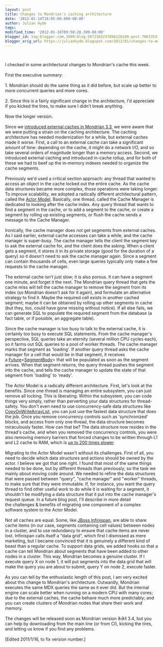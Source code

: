 ```yaml
---
layout: post
title: Changes to Mondrian's caching architecture
date: '2012-01-14T16:05:00.000-08:00'
author: Julian Hyde
tags: 
modified_time: '2012-01-16T09:50:28.309-08:00'
blogger_id: tag:blogger.com,1999:blog-5672165237896126100.post-70633547855380786
blogger_orig_url: https://julianhyde.blogspot.com/2012/01/changes-to-mondrians-caching.html
---
```


<br /><div class="p1">I checked in some architectural changes to Mondrian's cache this week.</div><div class="p1"><br /></div><div class="p1">First the executive summary:</div><div class="p2"><br /></div><div class="p1">1. Mondrian should do the same thing as it did before, but scale up better to more concurrent queries and more cores.</div><div class="p2"><br /></div><div class="p1">2. Since this is a fairly significant change in the architecture, I'd appreciate if you kicked the tires, to make sure I didn't break anything.</div><div class="p2"><br /></div><div class="p1">Now the longer version.</div><div class="p2"><br /></div><div class="p1">Since we <a href="http://julianhyde.blogspot.com/2011/02/scalable-caching-in-mondrian.html" target="_blank">introduced external caches in Mondrian 3.3</a>, we were aware that we were putting a strain on the caching architecture. The caching architecture has needed modernization for a while, but external caches made it worse. First, a call to an external cache can take a significant amount of time: depending on the cache, it might do a network I/O, and so take several orders of magnitude longer than a memory access. Second, we introduced external caching and introduced in-cache rollup, and for both of these we had to beef up the in-memory indexes needed to organize the cache segments.</div><div class="p2"><br /></div><div class="p1">Previously we'd used a critical section approach: any thread that wanted to access an object in the cache locked out the entire cache. As the cache data structures became more complex, those operations were taking longer. To improve scalability, we adopted a radically different architectural pattern, called the <a href="http://en.wikipedia.org/wiki/Actor_model" target="_blank">Actor Model</a>. Basically, one thread, called the Cache Manager is dedicated to looking after the cache index. Any query thread that wants to find a segment in the cache, or to add a segment to the cache, or create a segment by rolling up existing segments, or flush the cache sends a message to the Cache Manager.</div><div class="p2"><br /></div><div class="p1">Ironically, the cache manager does not get segments from external caches. As I said earlier, external cache accesses can take a while, and the cache manager is super-busy. The cache manager tells the client the segment key to ask the external cache for, and the client does the asking. When a client gets a segment, it stores it in its private storage (good for the duration of a query) so it doesn't need to ask the cache manager again. Since a segment can contain thousands of cells, even large queries typically only make a few requests to the cache manager.</div><div class="p2"><br /></div><div class="p1">The external cache isn't just slow; it is also porous. It can have a segment one minute, and forget it the next. The Mondrian query thread that gets the cache miss will tell the cache manager to remove the segment from its index (so Mondrian doesn't ask for it again), and formulate an alternative strategy to find it. Maybe the required cell exists in another cached segment; maybe it can be obtained by rolling up other segments in cache (but they, too, could have gone missing without notice). If all else fails, we can generate SQL to populate the required segment from the database (a fact table, or if possible, an aggregate table).&nbsp;</div><div class="p2"><br /></div><div class="p1">Since the cache manager is too busy to talk to the external cache, it is certainly too busy to execute SQL statements. From the cache manager's perspective, SQL queries take an eternity (several million CPU cycles each), so it farms out SQL queries to a pool of worker threads. The cache manager marks that segment as 'loading'. If another query thread asks the cache manager for a cell that would be in that segment, it receives a&nbsp;<a href="http://docs.oracle.com/javase/7/docs/api/java/util/concurrent/Future.html" target="_blank">Future</a>&lt;<a href="http://mondrian.pentaho.com/api/mondrian/rolap/agg/SegmentBody.html" target="_blank">SegmentBody</a>&gt; that will be&nbsp;populated as soon as the segment arrives.&nbsp;When that segment returns, the query thread pushes the segment into the cache, and tells the cache manager to update the state of that segment from 'loading' to 'ready'.</div><div class="p2"><br /></div><div class="p1">The Actor Model is a radically different architecture. First, let's look at the benefits. Since one thread is managing an entire subsystem, you can just remove all locking. This is liberating. Within the subsystem, you can code things very simply, rather than perverting your data structures for thread-safety. You don't even need to use concurrency-safe data structures like <a href="http://docs.oracle.com/javase/7/docs/api/java/util/concurrent/CopyOnWriteArrayList.html" target="_blank">CopyOnWriteArrayList</a>, you can just use the fastest data structure that does the job. Once you remove concurrency controls such as 'synchronized' blocks, and access from only one thread, the data structure becomes miraculously faster. How can that be? The data structure now resides in the thread's cache, and when you removed the concurrency controls, you were also removing memory barriers that forced changes to be written through L1 and L2 cache to RAM, which is <a href="http://julianhyde.blogspot.com/2010/11/numbers-everyone-should-know.html" target="_blank">up to 200 times slower</a>.</div><div class="p2"><br /></div><div class="p1">Migrating to the Actor Model wasn't without its challenges. First of all, you need to decide which data structures and actions should be owned by the actor. I believe we got that one right. I found that most of the same things needed to be done, but by different threads than previously; so the task we mainly about moving code around. We needed to refine the data structures that were passed between "query", "cache manager" and "worker" threads, to make sure that they were immutable. If, for instance, you want the query thread to find other useful work to do while it is waiting for a segment, it shouldn't be modifying a data structure that it put into the cache manager's request queue.&nbsp;In a future blog post,&nbsp;I'll describe in more detail the&nbsp;challenges &amp; benefits of migrating one component of a complex software system to the Actor Model.</div><div class="p2"><br /></div><div class="p1">Not all caches are equal. Some, like <a href="http://www.jboss.org/infinispan" target="_blank">JBoss Infinispan</a>, are able to share cache items (in our case, segments containing cell values) between nodes in a cluster, and to use redundancy to ensure that cache items are never lost. Infinispan calls itself a "data grid", which first I dismissed as mere marketing, but I became convinced that it is genuinely a different kind of beast than a regular cache. To support data grids, we added hooks so that a cache can tell Mondrian about segments that have been added to other nodes in a cluster. This way, Mondrian becomes a genuine cluster. If I execute query X on node 1, it will put segments into the data grid that will make the query you are about to submit, query Y on node 2, execute faster.</div><div class="p2"><br /></div><div class="p1">As you can tell by the enthusiastic length of this post, I am very excited about this change to Mondrian's architecture. Outwardly, Mondrian executes the same MDX queries the same as it ever did. But the internal engine can scale better when running on a modern CPU with many cores; due to the external caches, the cache behave much more predictably; and you can create clusters of Mondrian nodes that share their work and memory.</div><div class="p2"><br /></div><div class="p1">The changes will be released soon as Mondrian version <strike>3.3.1</strike>&nbsp;3.4, but you can help by downloading from the main line (or from CI), kicking the tires, and letting us know if you find any problems.<br /><br />[Edited 2011/1/16, to fix version number.]</div>